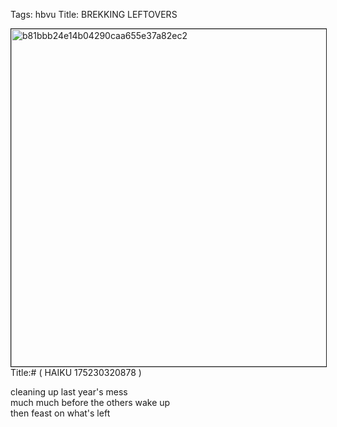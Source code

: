 Tags: hbvu
Title: BREKKING LEFTOVERS
  
<p><img src="https://objects.hbvu.su/blotpix/2013/01/01.jpeg" width=540 height=540 alt="b81bbb24e14b04290caa655e37a82ec2" border=1>
Title:# ( HAIKU 175230320878 )  
  
cleaning up last year's mess  
much much before the others wake up  
then feast on what's left  
